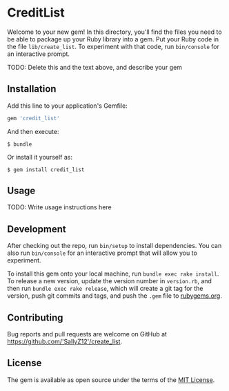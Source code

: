 # CreditList

Welcome to your new gem! In this directory, you'll find the files you need to be able to package up your Ruby library into a gem. Put your Ruby code in the file `lib/create_list`. To experiment with that code, run `bin/console` for an interactive prompt.

TODO: Delete this and the text above, and describe your gem

## Installation

Add this line to your application's Gemfile:

```ruby
gem 'credit_list'
```

And then execute:

    $ bundle

Or install it yourself as:

    $ gem install credit_list

## Usage

TODO: Write usage instructions here

## Development

After checking out the repo, run `bin/setup` to install dependencies. You can also run `bin/console` for an interactive prompt that will allow you to experiment.

To install this gem onto your local machine, run `bundle exec rake install`. To release a new version, update the version number in `version.rb`, and then run `bundle exec rake release`, which will create a git tag for the version, push git commits and tags, and push the `.gem` file to [rubygems.org](https://rubygems.org).

## Contributing

Bug reports and pull requests are welcome on GitHub at https://github.com/'SallyZ12'/create_list.

## License

The gem is available as open source under the terms of the [MIT License](https://opensource.org/licenses/MIT).
